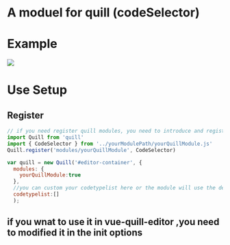 # A moduel for quill (codeSelector)

# Example

![](https://github.com/IWANABETHATGUY/vue-quill-editor/blob/master/modules/CodeSelector/screenshot/screeshot.png?raw=true)
# Use Setup
## Register

``` javascript
// if you need register quill modules, you need to introduce and register before the vue program is instantiated
import Quill from 'quill'
import { CodeSelector } from '../yourModulePath/yourQuillModule.js'
Quill.register('modules/yourQuillModule', CodeSelector)

var quill = new Quill('#editor-container', {
  modules: {
    yourQuillModule:true
  },
  //you can custom your codetypelist here or the module will use the default codetypelist(Array).
  codetypelist:[]
  );

```
## if you wnat to use it in vue-quill-editor ,you need to modified it in the init options








